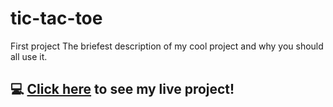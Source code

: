 # tic-tac-toe
First project
The briefest description of my cool project and why you should all use it.

## :computer: [Click here](#) to see my live project!
